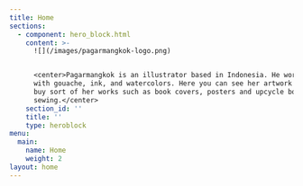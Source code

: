 ```yaml
---
title: Home
sections:
  - component: hero_block.html
    content: >-
      ![](/images/pagarmangkok-logo.png)


      <center>Pagarmangkok is an illustrator based in Indonesia. He work mainly
      with gouache, ink, and watercolors. Here you can see her artwork and can
      buy sort of her works such as book covers, posters and upcycle book
      sewing.</center>
    section_id: ''
    title: ''
    type: heroblock
menu:
  main:
    name: Home
    weight: 2
layout: home
---
```


